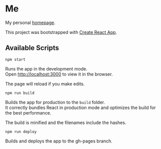 # Me
My personal [homepage](https://lerchster.at).

This project was bootstrapped with [Create React App](https://github.com/facebook/create-react-app).

## Available Scripts

`npm start`

Runs the app in the development mode.<br />
Open [http://localhost:3000](http://localhost:3000) to view it in the browser.

The page will reload if you make edits.

`npm run build`

Builds the app for production to the `build` folder.<br />
It correctly bundles React in production mode and optimizes the build for the best performance.

The build is minified and the filenames include the hashes.

`npm run deploy`

Builds and deploys the app to the gh-pages branch.
